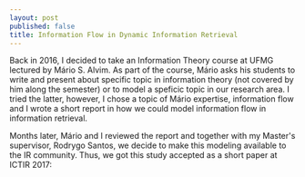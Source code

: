 ```yaml
---
layout: post
published: false
title: Information Flow in Dynamic Information Retrieval
---
```

Back in 2016, I decided to take an Information Theory course at UFMG lectured by Mário S. Alvim. As part of the course, Mário asks his students to write and present about specific topic in information theory (not covered by him along the semester) or to model a speficic topic in our research area. I tried the latter, however, I chose a topic of Mário expertise, information flow and I wrote a short report in how we could model information flow in information retrieval. 

Months later, Mário and I reviewed the report and together with my Master's supervisor, Rodrygo Santos, we decide to make this modeling available to the IR community. Thus, we got this study accepted as a short paper at ICTIR 2017:


